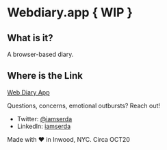 # Webdiary.app { WIP }

## What is it?
A browser-based diary.

## Where is the Link
<a href="https://iamserda.github.io/webdiaryapp/" target="_blank">Web Diary App</a>


Questions, concerns, emotional outbursts? Reach out!
- Twitter: <a href="https://twitter.com/iamserda">@iamserda</a>
- LinkedIn: <a href="https://linkedin.com/in/iamserda" target="_blank">iamserda</a>

Made with ❤️ in Inwood, NYC. Circa OCT20
